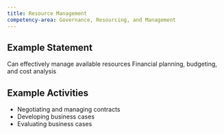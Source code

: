 ```yaml
---
title: Resource Management
competency-area: Governance, Resourcing, and Management
---
```

## Example Statement

Can effectively manage available resources	Financial planning, budgeting, and cost analysis

## Example Activities

* Negotiating and managing contracts
* Developing business cases
* Evaluating business cases
